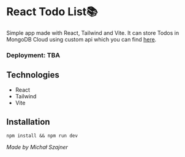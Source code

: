 # React Todo List📚
Simple app made with React, Tailwind and Vite. It can store Todos in MongoDB Cloud using custom api which you can find [here]("https://github.com/M1chalS/Api-Todo-List").

### Deployment: TBA

## Technologies
- React
- Tailwind
- Vite

## Installation
`npm install && npm run dev`

_Made by Michał Szajner_